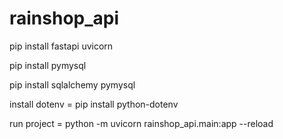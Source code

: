 # rainshop_api

pip install fastapi uvicorn

pip install pymysql

pip install sqlalchemy pymysql

install dotenv = pip install python-dotenv

run project = python -m uvicorn rainshop_api.main:app --reload
